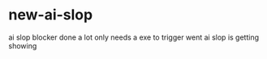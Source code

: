 # new-ai-slop
ai slop blocker done a lot only needs a exe to trigger went ai slop is getting showing
